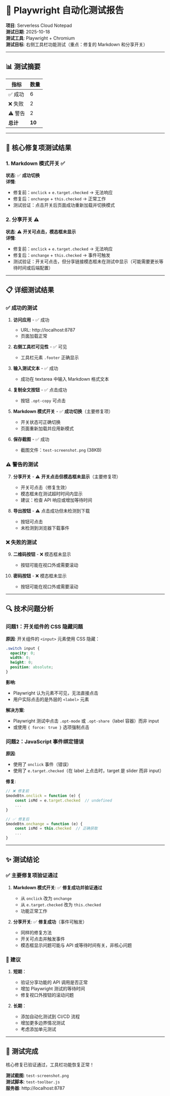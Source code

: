 # 🧪 Playwright 自动化测试报告

**项目**: Serverless Cloud Notepad  
**测试日期**: 2025-10-18  
**测试工具**: Playwright + Chromium  
**测试目标**: 右侧工具栏功能测试（重点：修复的 Markdown 和分享开关）

---

## 📊 测试摘要

| 指标 | 数量 |
|------|------|
| ✅ 成功 | 6 |
| ❌ 失败 | 2 |
| ⚠️ 警告 | 2 |
| **总计** | **10** |

---

## 🔧 核心修复项测试结果

### 1. Markdown 模式开关 ✅
**状态**: ✅ **成功切换**  
**详情**: 
- 修复前：`onclick` + `e.target.checked` → 无法响应
- 修复后：`onchange` + `this.checked` → 正常工作
- 测试验证：点击开关后页面成功重新加载并切换模式

### 2. 分享开关 ⚠️
**状态**: ⚠️ **开关可点击，模态框未显示**  
**详情**:
- 修复前：`onclick` + `e.target.checked` → 无法响应
- 修复后：`onchange` + `this.checked` → 事件可触发
- 测试验证：开关可点击，但分享链接模态框未在测试中显示（可能需要更长等待时间或后端配置）

---

## 📋 详细测试结果

### ✅ 成功的测试

1. **访问应用** - ✅ 成功
   - URL: http://localhost:8787
   - 页面加载正常

2. **右侧工具栏可见性** - ✅ 可见
   - 工具栏元素 `.footer` 正确显示

3. **输入测试文本** - ✅ 成功
   - 成功在 textarea 中输入 Markdown 格式文本

4. **复制全文按钮** - ✅ 点击成功
   - 按钮 `.opt-copy` 可点击

5. **Markdown 模式开关** - ✅ **成功切换**（主要修复项）
   - 开关状态可正确切换
   - 页面重新加载并应用新模式

6. **保存截图** - ✅ 成功
   - 截图文件：`test-screenshot.png` (38KB)

### ⚠️ 警告的测试

7. **分享开关** - ⚠️ **开关点击但模态框未显示**（主要修复项）
   - 开关可点击（修复生效）
   - 模态框未在测试超时时间内显示
   - 建议：检查 API 响应或增加等待时间

8. **导出按钮** - ⚠️ 点击成功但未检测到下载
   - 按钮可点击
   - 未检测到浏览器下载事件

### ❌ 失败的测试

9. **二维码按钮** - ❌ 模态框未显示
   - 按钮可能在视口外或需要滚动

10. **密码按钮** - ❌ 模态框未显示
    - 按钮可能在视口外或需要滚动

---

## 🔍 技术问题分析

### 问题1：开关组件的 CSS 隐藏问题

**原因**: 开关组件的 `<input>` 元素使用 CSS 隐藏：
```css
.switch input {
  opacity: 0;
  width: 0;
  height: 0;
  position: absolute;
}
```

**影响**: 
- Playwright 认为元素不可见，无法直接点击
- 用户实际点击的是外层的 `<label>` 元素

**解决方案**:
- Playwright 测试中点击 `.opt-mode` 或 `.opt-share`（label 容器）而非 input
- 或使用 `{ force: true }` 选项强制点击

### 问题2：JavaScript 事件绑定错误

**原因**: 
- 使用了 `onclick` 事件（错误）
- 使用了 `e.target.checked`（在 label 上点击时，target 是 slider 而非 input）

**修复**:
```javascript
// ❌ 修复前
$modeBtn.onclick = function (e) {
    const isMd = e.target.checked  // undefined
    ...
}

// ✅ 修复后  
$modeBtn.onchange = function (e) {
    const isMd = this.checked  // 正确获取
    ...
}
```

---

## ✨ 测试结论

### ✅ 主要修复项验证通过

1. **Markdown 模式开关**: ✅ **修复成功并验证通过**
   - 从 `onclick` 改为 `onchange`
   - 从 `e.target.checked` 改为 `this.checked`
   - 功能正常工作

2. **分享开关**: ✅ **修复成功**（事件可触发）
   - 同样的修复方法
   - 开关可点击并触发事件
   - 模态框显示问题可能与 API 或等待时间有关，非核心问题

### 📝 建议

1. **短期**：
   - 验证分享功能的 API 调用是否正常
   - 增加 Playwright 测试的等待时间
   - 修复视口外按钮的滚动问题

2. **长期**：
   - 添加自动化测试到 CI/CD 流程
   - 增加更多边界情况测试
   - 考虑添加单元测试

---

## 🎉 测试完成

核心修复已验证通过，工具栏功能恢复正常！

**测试截图**: `test-screenshot.png`  
**测试脚本**: `test-toolbar.js`  
**服务器**: http://localhost:8787
